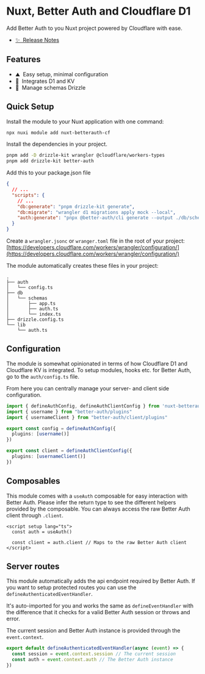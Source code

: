 # Nuxt, Better Auth and Cloudflare D1

<!-- [![npm version][npm-version-src]][npm-version-href]
[![npm downloads][npm-downloads-src]][npm-downloads-href]
[![License][license-src]][license-href]
[![Nuxt][nuxt-src]][nuxt-href] -->

Add Better Auth to you Nuxt project powered by Cloudflare with ease.

- [✨ &nbsp;Release Notes](/CHANGELOG.md)

## Features

<!-- Highlight some of the features your module provide here -->
- ⛰ &nbsp;Easy setup, minimal configuration
- 🚠 &nbsp;Integrates D1 and KV
- 🌲 &nbsp;Manage schemas Drizzle

## Quick Setup

Install the module to your Nuxt application with one command:

```bash
npx nuxi module add nuxt-betterauth-cf
```

Install the dependencies in your project.
```bash
pnpm add -D drizzle-kit wrangler @cloudflare/workers-types
pnpm add drizzle-kit better-auth
````

Add this to your package.json file
```json
{
  // ...
  "scripts": {
    // ...
    "db:generate": "pnpm drizzle-kit generate",
    "db:migrate": "wrangler d1 migrations apply mock --local",
    "auth:generate": "pnpx @better-auth/cli generate --output ./db/schemas/auth.ts"
  }
}
```

Create a `wrangler.jsonc` or `wranger.toml` file in the root of your project:
[https://developers.cloudflare.com/workers/wrangler/configuration/](https://developers.cloudflare.com/workers/wrangler/configuration/)


The module automatically creates these files in your project:

```
.
├── auth
│   └── config.ts
├── db
│   └── schemas
│       ├── app.ts
│       ├── auth.ts
│       └── index.ts
├── drizzle.config.ts
└── lib
    └── auth.ts
```

## Configuration
The module is somewhat opinionated in terms of how Cloudflare D1 and Cloudflare KV is integrated.
To setup modules, hooks etc. for Better Auth, go to the `auth/config.ts` file.

From here you can centrally manage your server- and client side configuration.

```ts
import { defineAuthConfig, defineAuthClientConfig } from 'nuxt-betterauth-cf/config'
import { username } from "better-auth/plugins"
import { usernameClient } from "better-auth/client/plugins"

export const config = defineAuthConfig({
  plugins: [username()]
})

export const client = defineAuthClientConfig({
  plugins: [usernameClient()]
})
```

## Composables
This module comes with a `useAuth` composable for easy interaction with Better Auth.
Please infer the return type to see the different helpers provided by the composable.
You can always access the raw Better Auth client through `.client`.

```vue
<script setup lang="ts">
  const auth = useAuth()

  const client = auth.client // Maps to the raw Better Auth client
</script>
```

## Server routes

This module automatically adds the api endpoint required by Better Auth.
If you want to setup protected routes you can use the `defineAuthenticatedEventHandler`.

It's auto-imported for you and works the same as `defineEventHandler` with the difference that it checks for a valid Better Auth session or throws and error.

The current session and Better Auth instance is provided through the `event.context`.

```ts
export default defineAuthenticatedEventHandler(async (event) => {
  const session = event.context.session // The current session
  const auth = event.context.auth // The Better Auth instance
})
```